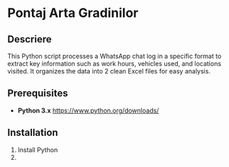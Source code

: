 # Pontaj Arta Gradinilor

## Descriere
This Python script processes a WhatsApp chat log in a specific format to extract key information such as work hours, vehicles used, and locations visited. It organizes the data into 2 clean Excel files for easy analysis.

## Prerequisites
- **Python 3.x**  https://www.python.org/downloads/

## Installation
1. Install Python
2. 
